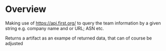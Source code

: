 # Overview

Making use of https://api.first.org/ to query the team information by a given string e.g. company name and or URL; ASN etc.

Returns a artifact as an exampe of returned data, that can of course be adjusted
